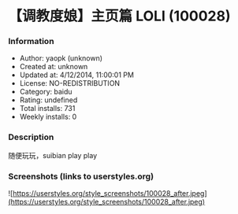 # 【调教度娘】主页篇 LOLI (100028)

### Information
- Author: yaopk (unknown)
- Created at: unknown
- Updated at: 4/12/2014, 11:00:01 PM
- License: NO-REDISTRIBUTION
- Category: baidu
- Rating: undefined
- Total installs: 731
- Weekly installs: 0


### Description
随便玩玩，suibian play play


### Screenshots (links to userstyles.org)
![https://userstyles.org/style_screenshots/100028_after.jpeg](https://userstyles.org/style_screenshots/100028_after.jpeg)


